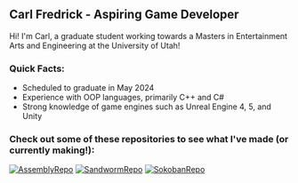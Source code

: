 ## Carl Fredrick - Aspiring Game Developer
Hi! I'm Carl, a graduate student working towards a Masters in Entertainment Arts and Engineering at the University of Utah!

### Quick Facts:
- Scheduled to graduate in May 2024
- Experience with OOP languages, primarily C++ and C#
- Strong knowledge of game engines such as Unreal Engine 4, 5, and Unity

### Check out some of these repositories to see what I've made (or currently making!):
[![AssemblyRepo](https://github-readme-stats.vercel.app/api/pin/?username=Fredrick117&repo=Assembly_Unity)](https://github.com/Fredrick117/Assembly_Unity)
[![SandwormRepo](https://github-readme-stats.vercel.app/api/pin/?username=Fredrick117&repo=Sandworm)](https://github.com/Fredrick117/Sandworm)
[![SokobanRepo](https://github-readme-stats.vercel.app/api/pin/?username=Fredrick117&repo=SokobanPlus)]([https://github.com/Fredrick117/Sandworm](https://github.com/Fredrick117/SokobanPlus)https://github.com/Fredrick117/SokobanPlus)
